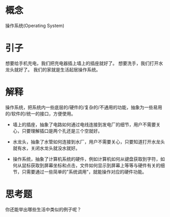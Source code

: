 # 概念

操作系统(Operating System)

# 引子

想要给手机充电，我们把充电器插上墙上的插座就好了。
想要洗手，我们打开水龙头就好了。
我们的家就是生活起居操作系统。

# 解释

操作系统，把系统内一些底层的/硬件的/复杂的/不通用的功能，抽象为一些易用的/软件的/统一的接口，方便使用。

- 墙上的插座，抽象了电路如何通过电线连接到发电厂的细节，用户不需要关心，只要理解插口是两个孔还是三个空就好。

- 水龙头，抽象了水管如何连接到水厂，用户不需要关心，只要知道打开水龙头就有水，关闭水龙头就没水就好。

- 操作系统，抽象了计算机系统的硬件，例如计算机如何从键盘获取到字符，如何从鼠标获取到屏幕坐标和点击，文件如何显示到屏幕上等等与硬件有关的细节，只需要通过一些简单的"系统调用"，就能操作对应的硬件功能。

# 思考题

你还能举出哪些生活中类似的例子呢？
